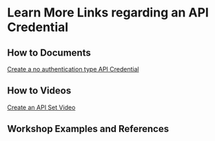 # Learn More Links regarding an API Credential

## How to Documents

[Create a no authentication type API Credential](https://github.com/SuiteEngine/APIEngine/wiki/HowTo-CreateAPICredentials-NoAuth)

## How to Videos

[Create an API Set Video](https://docs.suiteengine.com/horizontalproducts/apiengine/assets/videos/HowTo-CreateAPICredential-NoAuth.mp4)

## Workshop Examples and References

